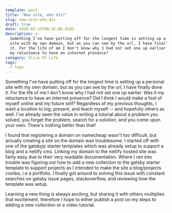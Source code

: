 ```yaml
---
template: post
title: 'New site, who dis?'
slug: new-site-who-dis
draft: true
date: 2019-02-15T08:42:06.018Z
description: >-
  Something I've have putting off for the longest time is setting up a personal
  site with my own domain, but as you can see by the url, I have finally done
  it. For the life of me I don't know why I had not set one up earlier. Was it
  my reluctance to have an internet presence? 
category: Slice Of Life
tags:
  - logs
---
```


Something I've have putting off for the longest time is setting up a personal site with my own domain, but as you can see by the url, I have finally done it. For the life of me I don't know why I had not set one up earlier. Was it my reluctance to have an internet presence? Did I think I would make a fool of myself online and my future self? Regardless of my previous thoughts, I want a location to log, present, and teach myself -- and hopefully others as well. I've already seen the value in writing a tutorial about a problem you solved, you forget the problem, search for a solution, and you come upon your own. There's nothing better than that! 

I found that registering a domain on namecheap wasn't too difficult, but actually creating a site on the domain was troublesome. I started off with one of the gatsbyjs starter templates which was already setup to support a blog and a netlify cms. Linking my domain to the netlify hosted site was fairly easy due to their very readable documentation. Where I ran into trouble was figuring out how to add a new collection to the gatsby starter template to support projects as I intended to make the site a blog/projects combo, i.e a portfolio. I finally got around to solving this issue with constant searches on gatsby issue pages, stackoverflow, and reviewing how the template was setup. 

Learning a new thing is always exciting, but sharing it with others multiplies that excitement, therefore I hope to either publish a post on my steps to adding a new collection or a video tutorial. 
